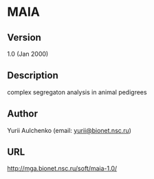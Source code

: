 # MAIA

## Version
1.0 (Jan 2000)

## Description
complex segregaton analysis in animal pedigrees

## Author
Yurii Aulchenko (email: yurii@bionet.nsc.ru)

## URL
http://mga.bionet.nsc.ru/soft/maia-1.0/